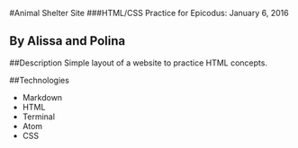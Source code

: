 #Animal Shelter Site
###HTML/CSS Practice for Epicodus: January 6, 2016
## By Alissa and Polina

##Description
Simple layout of a website to practice HTML concepts.

##Technologies
* Markdown
* HTML
* Terminal
* Atom
* CSS
